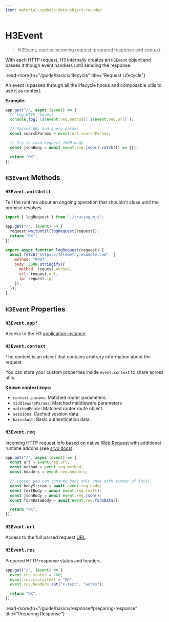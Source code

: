 ```yaml
---
icon: material-symbols:data-object-rounded
---
```


# H3Event

> H3Event, carries incoming request, prepared response and context.

With each HTTP request, H3 internally creates an `H3Event` object and passes it though event handlers until sending the response.

:read-more{to="/guide/basics/lifecycle" title="Request Lifecycle"}

An event is passed through all the lifecycle hooks and composable utils to use it as context.

**Example:**

```js
app.get("/", async (event) => {
  // Log HTTP request
  console.log(`[${event.req.method}] ${event.req.url}`);

  // Parsed URL and query params
  const searchParams = event.url.searchParams;

  // Try to read request JSON body
  const jsonBody = await event.req.json().catch(() => {});

  return "OK";
});
```

## `H3Event` Methods

### `H3Event.waitUntil`

Tell the runtime about an ongoing operation that shouldn't close until the promise resolves.

```js [app.mjs]
import { logRequest } from "./tracing.mjs";

app.get("/", (event) => {
  request.waitUntil(logRequest(request));
  return "OK";
});
```

```js [tracing.mjs]
export async function logRequest(request) {
  await fetch("https://telemetry.example.com", {
    method: "POST",
    body: JSON.stringify({
      method: request.method,
      url: request.url,
      ip: request.ip,
    }),
  });
}
```

## `H3Event` Properties

### `H3Event.app?`

Access to the H3 [application instance](/guide/api/h3).

### `H3Event.context`

The context is an object that contains arbitrary information about the request.

You can store your custom properties inside `event.context` to share across utils.

**Known context keys:**

- `context.params`: Matched router parameters.
- `middlewareParams`: Matched middleware parameters
- `matchedRoute`: Matched router route object.
- `sessions`: Cached session data.
- `basicAuth`: Basic authentication data.

### `H3Event.req`

Incoming HTTP request info based on native [Web Request](https://developer.mozilla.org/en-US/docs/Web/API/Request) with additional runtime addons (see [srvx docs](https://srvx.h3.dev/guide/handler#extended-request-context)).

```ts
app.get("/", async (event) => {
  const url = event.req.url;
  const method = event.req.method;
  const headers = event.req.headers;

  // (note: you can consume body only once with either of this)
  const bodyStream = await event.req.body;
  const textBody = await event.req.text();
  const jsonBody = await event.req.json();
  const formDataBody = await event.req.formData();

  return "OK";
});
```

### `H3Event.url`

Access to the full parsed request [URL](https://developer.mozilla.org/en-US/docs/Web/API/URL).

### `H3Event.res`

Prepared HTTP response status and headers.

```ts
app.get("/", (event) => {
  event.res.status = 200;
  event.res.statusText = "OK";
  event.res.headers.set("x-test", "works");

  return "OK";
});
```

:read-more{to="/guide/basics/response#preparing-response" title="Preparing Response"}
